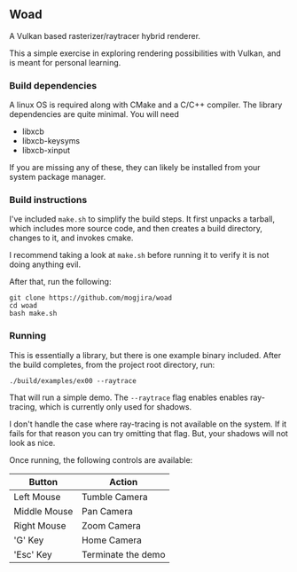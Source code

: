 ## Woad

A Vulkan based rasterizer/raytracer hybrid renderer.

This a simple exercise in exploring rendering possibilities with Vulkan, and is meant for personal learning.

### Build dependencies

A linux OS is required along with CMake and a C/C++ compiler. The library dependencies are quite minimal. You will need

* libxcb
* libxcb-keysyms
* libxcb-xinput

If you are missing any of these, they can likely be installed from your system package manager.

### Build instructions

I've included `make.sh` to simplify the build steps. It first unpacks a tarball, which includes more source code, and then creates a build directory, changes to it, and invokes cmake.

I recommend taking a look at `make.sh` before running it to verify it is not doing anything evil.

After that, run the following:

```
git clone https://github.com/mogjira/woad
cd woad
bash make.sh
```

### Running

This is essentially a library, but there is one example binary included. After the build completes, from the project root directory, run:

```
./build/examples/ex00 --raytrace
```

That will run a simple demo. The `--raytrace` flag enables enables ray-tracing, which is currently only used for shadows.

I don't handle the case where ray-tracing is not available on the system. If it fails for that reason you can try omitting that flag. But, your shadows will not look as nice.

Once running, the following controls are available:

| Button | Action |
| ------ | ------ |
| Left Mouse | Tumble Camera |
| Middle Mouse | Pan Camera |
| Right Mouse | Zoom Camera |
| 'G' Key | Home Camera |
| 'Esc' Key | Terminate the demo |

